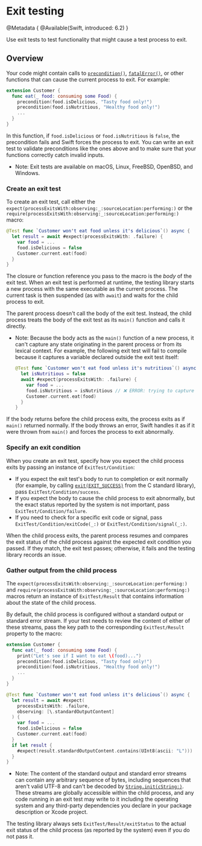 # Exit testing

<!--
This source file is part of the Swift.org open source project

Copyright (c) 2023–2025 Apple Inc. and the Swift project authors
Licensed under Apache License v2.0 with Runtime Library Exception

See https://swift.org/LICENSE.txt for license information
See https://swift.org/CONTRIBUTORS.txt for Swift project authors
-->

@Metadata {
  @Available(Swift, introduced: 6.2)
}

Use exit tests to test functionality that might cause a test process to exit.

## Overview

Your code might contain calls to [`precondition()`](https://developer.apple.com/documentation/swift/precondition(_:_:file:line:)),
[`fatalError()`](https://developer.apple.com/documentation/swift/fatalerror(_:file:line:)),
or other functions that can cause the current process to exit. For example:

```swift
extension Customer {
  func eat(_ food: consuming some Food) {
    precondition(food.isDelicious, "Tasty food only!")
    precondition(food.isNutritious, "Healthy food only!")
    ...
  }
}
```

In this function, if `food.isDelicious` or `food.isNutritious` is `false`, the
precondition fails and Swift forces the process to exit. You can write an exit
test to validate preconditions like the ones above and to make sure that your
functions correctly catch invalid inputs.

- Note: Exit tests are available on macOS, Linux, FreeBSD, OpenBSD, and Windows.

### Create an exit test

To create an exit test, call either the ``expect(processExitsWith:observing:_:sourceLocation:performing:)``
or the ``require(processExitsWith:observing:_:sourceLocation:performing:)``
macro:

```swift
@Test func `Customer won't eat food unless it's delicious`() async {
  let result = await #expect(processExitsWith: .failure) {
    var food = ...
    food.isDelicious = false
    Customer.current.eat(food)
  }
}
```

The closure or function reference you pass to the macro is the _body_ of the
exit test. When an exit test is performed at runtime, the testing library starts
a new process with the same executable as the current process. The current task
is then suspended (as with `await`) and waits for the child process to exit.

The parent process doesn't call the body of the exit test. Instead, the child
process treats the body of the exit test as its `main()` function and calls it
directly.

- Note: Because the body acts as the `main()` function of a new process, it
  can't capture any state originating in the parent process or from its lexical
  context. For example, the following exit test will fail to compile because it
  captures a variable declared outside the exit test itself:

  ```swift
  @Test func `Customer won't eat food unless it's nutritious`() async {
    let isNutritious = false
    await #expect(processExitsWith: .failure) {
      var food = ...
      food.isNutritious = isNutritious // ❌ ERROR: trying to capture state here
      Customer.current.eat(food)
    }
  }
  ```

If the body returns before the child process exits, the process exits as if
`main()` returned normally. If the body throws an error, Swift handles it as if
it were thrown from `main()` and forces the process to exit abnormally.

### Specify an exit condition

When you create an exit test, specify how you expect the child process exits by
passing an instance of ``ExitTest/Condition``:

- If you expect the exit test's body to run to completion or exit normally (for
  example, by calling [`exit(EXIT_SUCCESS)`](https://developer.apple.com/library/archive/documentation/System/Conceptual/ManPages_iPhoneOS/man3/exit.3.html)
  from the C standard library), pass ``ExitTest/Condition/success``.
- If you expect the body to cause the child process to exit abnormally, but the
  exact status reported by the system is not important, pass
  ``ExitTest/Condition/failure``.
- If you need to check for a specific exit code or signal, pass
  ``ExitTest/Condition/exitCode(_:)`` or ``ExitTest/Condition/signal(_:)``.

When the child process exits, the parent process resumes and compares the exit
status of the child process against the expected exit condition you passed. If
they match, the exit test passes; otherwise, it fails and the testing library
records an issue.

### Gather output from the child process

The ``expect(processExitsWith:observing:_:sourceLocation:performing:)`` and
``require(processExitsWith:observing:_:sourceLocation:performing:)`` macros
return an instance of ``ExitTest/Result`` that contains information about the
state of the child process. 

By default, the child process is configured without a standard output or
standard error stream. If your test needs to review the content of either of
these streams, pass the key path to the corresponding ``ExitTest/Result``
property to the macro:

```swift
extension Customer {
  func eat(_ food: consuming some Food) {
    print("Let's see if I want to eat \(food)...")
    precondition(food.isDelicious, "Tasty food only!")
    precondition(food.isNutritious, "Healthy food only!")
    ...
  }
}

@Test func `Customer won't eat food unless it's delicious`() async {
  let result = await #expect(
    processExitsWith: .failure,
    observing: [\.standardOutputContent]
  ) {
    var food = ...
    food.isDelicious = false
    Customer.current.eat(food)
  }
  if let result {
    #expect(result.standardOutputContent.contains(UInt8(ascii: "L")))
  }
}
```

- Note: The content of the standard output and standard error streams can
  contain any arbitrary sequence of bytes, including sequences that aren't valid
  UTF-8 and can't be decoded by [`String.init(cString:)`](https://developer.apple.com/documentation/swift/string/init(cstring:)-6kr8s).
  These streams are globally accessible within the child process, and any code
  running in an exit test may write to it including the operating system and any
  third-party dependencies you declare in your package description or Xcode
  project.

The testing library always sets ``ExitTest/Result/exitStatus`` to the actual
exit status of the child process (as reported by the system) even if you do not
pass it.
